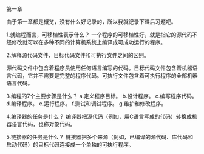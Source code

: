 第一章

由于第一章都是概览，没有什么好记录的，所以我就记录下课后习题吧。

1.就编程而言，可移植性表示什么？ 
一个程序的可移植性好，就是指它的源代码不经修改就可以在多种不同的计算机系统上编译成可成功运行的程序。

2.解释源代码文件、目标代码文件和可执行文件之间的区别。 

源代码文件中包含着程序员使用任何语言编写的代码。目标代码文件包含着机器语言代码，它并不需要是完整的程序代码。可执行文件包含着可执行程序的全部机器语言代码。

3.编程的7个主要步骤是什么？ 
a.定义程序目标。 
b.设计程序。 
c.编写程序代码。 
d.编译程序。
e.运行程序。 
f.测试和调试程序。 
g.维护和修改程序。

4.编译器的任务是什么？
编译器把源代码（例如，用C语言写成的代码）转换成机器语言代码，也称对象代码。

5.链接器的任务是什么？ 
链接器把多个来源（例如，已编译的源代码、库代码和启动代码）的目标代码连接成一个单独的可执行程序。
